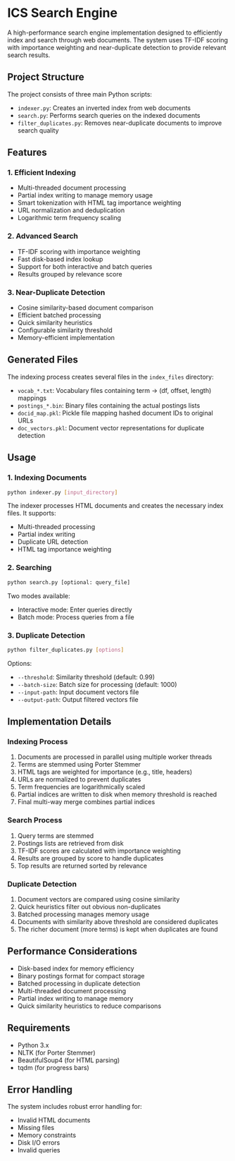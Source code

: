 # ICS Search Engine

A high-performance search engine implementation designed to efficiently index and search through web documents. The system uses TF-IDF scoring with importance weighting and near-duplicate detection to provide relevant search results.

## Project Structure

The project consists of three main Python scripts:

- `indexer.py`: Creates an inverted index from web documents
- `search.py`: Performs search queries on the indexed documents
- `filter_duplicates.py`: Removes near-duplicate documents to improve search quality

## Features

### 1. Efficient Indexing
- Multi-threaded document processing
- Partial index writing to manage memory usage
- Smart tokenization with HTML tag importance weighting
- URL normalization and deduplication
- Logarithmic term frequency scaling

### 2. Advanced Search
- TF-IDF scoring with importance weighting
- Fast disk-based index lookup
- Support for both interactive and batch queries
- Results grouped by relevance score

### 3. Near-Duplicate Detection
- Cosine similarity-based document comparison
- Efficient batched processing
- Quick similarity heuristics
- Configurable similarity threshold
- Memory-efficient implementation

## Generated Files

The indexing process creates several files in the `index_files` directory:

- `vocab_*.txt`: Vocabulary files containing term -> (df, offset, length) mappings
- `postings_*.bin`: Binary files containing the actual postings lists
- `docid_map.pkl`: Pickle file mapping hashed document IDs to original URLs
- `doc_vectors.pkl`: Document vector representations for duplicate detection

## Usage

### 1. Indexing Documents

```bash
python indexer.py [input_directory]
```

The indexer processes HTML documents and creates the necessary index files. It supports:
- Multi-threaded processing
- Partial index writing
- Duplicate URL detection
- HTML tag importance weighting

### 2. Searching

```bash
python search.py [optional: query_file]
```

Two modes available:
- Interactive mode: Enter queries directly
- Batch mode: Process queries from a file

### 3. Duplicate Detection

```bash
python filter_duplicates.py [options]
```

Options:
- `--threshold`: Similarity threshold (default: 0.99)
- `--batch-size`: Batch size for processing (default: 1000)
- `--input-path`: Input document vectors file
- `--output-path`: Output filtered vectors file

## Implementation Details

### Indexing Process
1. Documents are processed in parallel using multiple worker threads
2. Terms are stemmed using Porter Stemmer
3. HTML tags are weighted for importance (e.g., title, headers)
4. URLs are normalized to prevent duplicates
5. Term frequencies are logarithmically scaled
6. Partial indices are written to disk when memory threshold is reached
7. Final multi-way merge combines partial indices

### Search Process
1. Query terms are stemmed
2. Postings lists are retrieved from disk
3. TF-IDF scores are calculated with importance weighting
4. Results are grouped by score to handle duplicates
5. Top results are returned sorted by relevance

### Duplicate Detection
1. Document vectors are compared using cosine similarity
2. Quick heuristics filter out obvious non-duplicates
3. Batched processing manages memory usage
4. Documents with similarity above threshold are considered duplicates
5. The richer document (more terms) is kept when duplicates are found

## Performance Considerations

- Disk-based index for memory efficiency
- Binary postings format for compact storage
- Batched processing in duplicate detection
- Multi-threaded document processing
- Partial index writing to manage memory
- Quick similarity heuristics to reduce comparisons

## Requirements

- Python 3.x
- NLTK (for Porter Stemmer)
- BeautifulSoup4 (for HTML parsing)
- tqdm (for progress bars)

## Error Handling

The system includes robust error handling for:
- Invalid HTML documents
- Missing files
- Memory constraints
- Disk I/O errors
- Invalid queries
